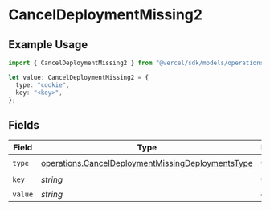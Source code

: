 # CancelDeploymentMissing2

## Example Usage

```typescript
import { CancelDeploymentMissing2 } from "@vercel/sdk/models/operations/canceldeployment.js";

let value: CancelDeploymentMissing2 = {
  type: "cookie",
  key: "<key>",
};
```

## Fields

| Field                                                                                                                  | Type                                                                                                                   | Required                                                                                                               | Description                                                                                                            |
| ---------------------------------------------------------------------------------------------------------------------- | ---------------------------------------------------------------------------------------------------------------------- | ---------------------------------------------------------------------------------------------------------------------- | ---------------------------------------------------------------------------------------------------------------------- |
| `type`                                                                                                                 | [operations.CancelDeploymentMissingDeploymentsType](../../models/operations/canceldeploymentmissingdeploymentstype.md) | :heavy_check_mark:                                                                                                     | N/A                                                                                                                    |
| `key`                                                                                                                  | *string*                                                                                                               | :heavy_check_mark:                                                                                                     | N/A                                                                                                                    |
| `value`                                                                                                                | *string*                                                                                                               | :heavy_minus_sign:                                                                                                     | N/A                                                                                                                    |